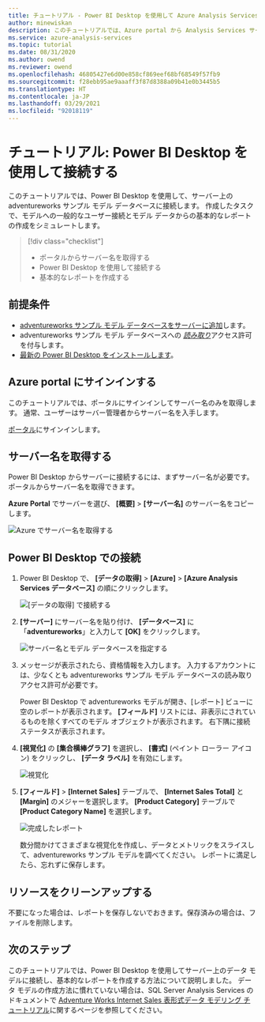 ```yaml
---
title: チュートリアル - Power BI Desktop を使用して Azure Analysis Services に接続する | Microsoft Docs
author: minewiskan
description: このチュートリアルでは、Azure portal から Analysis Services サーバー名を取得し、Power BI Desktop を使用してサーバーに接続する方法について説明します。
ms.service: azure-analysis-services
ms.topic: tutorial
ms.date: 08/31/2020
ms.author: owend
ms.reviewer: owend
ms.openlocfilehash: 46805427e6d00e858cf869eef68bf68549f57fb9
ms.sourcegitcommit: f28ebb95ae9aaaff3f87d8388a09b41e0b3445b5
ms.translationtype: HT
ms.contentlocale: ja-JP
ms.lasthandoff: 03/29/2021
ms.locfileid: "92018119"
---
```

# <a name="tutorial-connect-with-power-bi-desktop"></a>チュートリアル: Power BI Desktop を使用して接続する

このチュートリアルでは、Power BI Desktop を使用して、サーバー上の adventureworks サンプル モデル データベースに接続します。 作成したタスクで、モデルへの一般的なユーザー接続とモデル データからの基本的なレポートの作成をシミュレートします。

> [!div class="checklist"]
> * ポータルからサーバー名を取得する
> * Power BI Desktop を使用して接続する
> * 基本的なレポートを作成する

## <a name="prerequisites"></a>前提条件

- [adventureworks サンプル モデル データベースをサーバーに追加](../analysis-services-create-sample-model.md)します。
- adventureworks サンプル モデル データベースへの [*読み取り*](../analysis-services-server-admins.md)アクセス許可を付与します。
- [最新の Power BI Desktop をインストールします](https://powerbi.microsoft.com/desktop)。

## <a name="sign-in-to-the-azure-portal"></a>Azure portal にサインインする
このチュートリアルでは、ポータルにサインインしてサーバー名のみを取得します。 通常、ユーザーはサーバー管理者からサーバー名を入手します。

[ポータル](https://portal.azure.com/)にサインインします。

## <a name="get-server-name"></a>サーバー名を取得する
Power BI Desktop からサーバーに接続するには、まずサーバー名が必要です。 ポータルからサーバー名を取得できます。

**Azure Portal** でサーバーを選び、 **[概要]**  >  **[サーバー名]** のサーバー名をコピーします。
   
   ![Azure でサーバー名を取得する](./media/analysis-services-tutorial-pbid/aas-copy-server-name.png)

## <a name="connect-in-power-bi-desktop"></a>Power BI Desktop での接続

1. Power BI Desktop で、 **[データの取得]**  >  **[Azure]**  >  **[Azure Analysis Services データベース]** の順にクリックします。

   ![[データの取得] で接続する](./media/analysis-services-tutorial-pbid/aas-pbid-connect-aasserver.png)

2. **[サーバー]** にサーバー名を貼り付け、 **[データベース]** に「**adventureworks**」と入力して **[OK]** をクリックします。

   ![サーバー名とモデル データベースを指定する](./media/analysis-services-tutorial-pbid/aas-pbid-connect-aas-servername.png)

3. メッセージが表示されたら、資格情報を入力します。 入力するアカウントには、少なくとも adventureworks サンプル モデル データベースの読み取りアクセス許可が必要です。

    Power BI Desktop で adventureworks モデルが開き、[レポート] ビューに空のレポートが表示されます。 **[フィールド]** リストには、非表示にされているものを除くすべてのモデル オブジェクトが表示されます。 右下隅に接続ステータスが表示されます。

4. **[視覚化]** の **[集合横棒グラフ]** を選択し、 **[書式]** (ペイント ローラー アイコン) をクリックし、 **[データ ラベル]** を有効にします。 

   ![視覚化](./media/analysis-services-tutorial-pbid/aas-pbid-visualizations-report.png)

5. **[フィールド]**  >  **[Internet Sales]** テーブルで、 **[Internet Sales Total]** と **[Margin]** のメジャーを選択します。 **[Product Category]** テーブルで **[Product Category Name]** を選択します。

   ![完成したレポート](./media/analysis-services-tutorial-pbid/aas-pbid-complete-report.png)

    数分間かけてさまざまな視覚化を作成し、データとメトリックをスライスして、adventureworks サンプル モデルを調べてください。 レポートに満足したら、忘れずに保存します。

## <a name="clean-up-resources"></a>リソースをクリーンアップする

不要になった場合は、レポートを保存しないでおきます。保存済みの場合は、ファイルを削除します。

## <a name="next-steps"></a>次のステップ
このチュートリアルでは、Power BI Desktop を使用してサーバー上のデータ モデルに接続し、基本的なレポートを作成する方法について説明しました。 データ モデルの作成方法に慣れていない場合は、SQL Server Analysis Services のドキュメントで [Adventure Works Internet Sales 表形式データ モデリング チュートリアル](/analysis-services/tutorial-tabular-1400/as-adventure-works-tutorial)に関するページを参照してください。